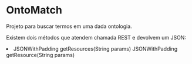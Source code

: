 <h1>OntoMatch</h1>

Projeto para buscar termos em uma dada ontologia.

Existem dois métodos que atendem chamada REST e devolvem um JSON:
<li>
	<lu>JSONWithPadding getResources(String params)</lu> 
	JSONWithPadding getResource(String params)
</li>
	
  
